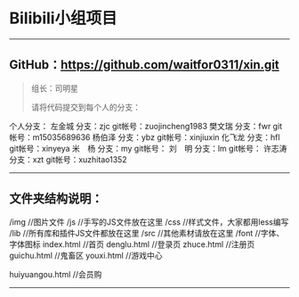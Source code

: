 # Bilibili小组项目

----

## GitHub：https://github.com/waitfor0311/xin.git

> 组长：司明星 
>
> 请将代码提交到每个人的分支：

个人分支：
左金城	分支：zjc	git帐号：zuojincheng1983
樊文瑞	分支：fwr	git帐号：m15035689636
杨伯泽	分支：ybz	git帐号：xinjiuxin
化飞龙	分支：hfl	git帐号：xinyeya
米　杨	分支：my	git帐号：
刘　明	分支：lm	git帐号：
许志涛	分支：xzt	git帐号：xuzhitao1352

---

## 文件夹结构说明：

/img			//图片文件
/js			//手写的JS文件放在这里
/css			//样式文件，大家都用less编写
/lib			//所有库和插件JS文件都放在这里
/src			//其他素材请放在这里
/font			//字体、字体图标
index.html		//首页
denglu.html		//登录页
zhuce.html		//注册页
guichu.html		//鬼畜区
youxi.html		//游戏中心

huiyuangou.html	//会员购

----





